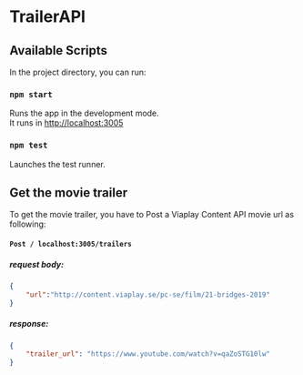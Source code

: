 # TrailerAPI

## Available Scripts

In the project directory, you can run:

### `npm start`

Runs the app in the development mode.<br>
It runs in [http://localhost:3005](http://localhost:3005)

### `npm test`

Launches the test runner.

## Get the movie trailer

To get the movie trailer, you have to Post a Viaplay Content API movie url as following:

#### `Post / localhost:3005/trailers`
##### request body:
```json
{
    "url":"http://content.viaplay.se/pc-se/film/21-bridges-2019"
}
```
##### response:
```json
{
    "trailer_url": "https://www.youtube.com/watch?v=qaZoSTG10lw"
}
```